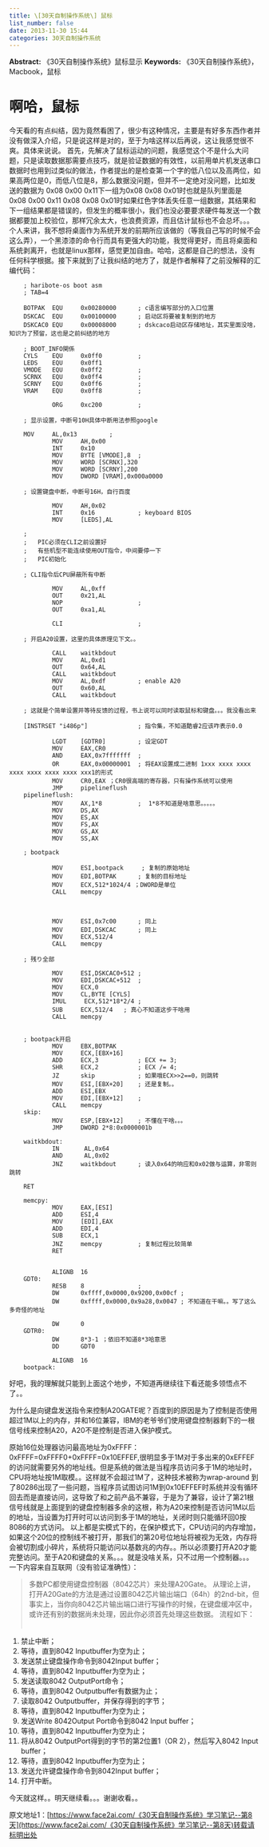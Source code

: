 ```yaml
---
title: \[30天自制操作系统\] 鼠标
list_number: false
date: 2013-11-30 15:44
categories: 30天自制操作系统
---
```

**Abstract:** 《30天自制操作系统》鼠标显示
**Keywords:** 《30天自制操作系统》，Macbook，鼠标
<!--more-->
#  啊哈，鼠标
今天看的有点纠结，因为竟然看困了，很少有这种情况，主要是有好多东西作者并没有做深入介绍，只是说这样是对的，至于为啥这样以后再说，这让我感觉很不爽。具体来说说。
首先，先解决了鼠标运动的问题，我感觉这个不是什么大问题，只是读取数据那需要点技巧，就是验证数据的有效性，以前用单片机发送串口数据时也用到过类似的做法，作者提出的是检查第一个字的低八位以及高两位，如果高两位是0，而低八位是8，那么数据没问题，但并不一定绝对没问题，比如发送的数据为 0x08 0x00 0x11下一组为0x08 0x08 0x01时也就是队列里面是0x08 0x00 0x11 0x08 0x08 0x01时如果红色字体丢失任意一组数据，其结果和下一组结果都是错误的，但发生的概率很小，我们也没必要要求硬件每发送一个数据都要加上校验位，那样冗余太大，也浪费资源，而且估计鼠标也不会总坏。。。
个人来讲，我不想将桌面作为系统开发的前期所应该做的（等我自己写的时候不会这么弄），一个黑漆漆的命令行而具有更强大的功能，我觉得更好，而且将桌面和系统剥离开，也就是linux那样，感觉更加自由。哈哈，这都是自己的想法，没有任何科学根据。接下来就到了让我纠结的地方了，就是作者解释了之前没解释的汇编代码：
```
    ; haribote-os boot asm
    ; TAB=4

    BOTPAK	EQU		0x00280000		; c语言编写部分的入口位置
    DSKCAC	EQU		0x00100000		; 启动区将要被复制到的地方
    DSKCAC0	EQU		0x00008000		; dskcaco启动区存储地址，其实里面没啥，知识为了预留，这也是之前纠结的地方

    ; BOOT_INFO関係
    CYLS	EQU		0x0ff0			;
    LEDS	EQU		0x0ff1
    VMODE	EQU		0x0ff2			;
    SCRNX	EQU		0x0ff4			;
    SCRNY	EQU		0x0ff6			;
    VRAM	EQU		0x0ff8			;

    		ORG		0xc200			;

    ; 显示设置，中断号10H具体中断用法参照google

    MOV		AL,0x13			;
    		MOV		AH,0x00
    		INT		0x10
    		MOV		BYTE [VMODE],8	;
    		MOV		WORD [SCRNX],320
    		MOV		WORD [SCRNY],200
    		MOV		DWORD [VRAM],0x000a0000

    ; 设置键盘中断，中断号16H，自行百度

    		MOV		AH,0x02
    		INT		0x16 			; keyboard BIOS
    		MOV		[LEDS],AL

    ;
    ;	PIC必须在CLI之前设置好
    ;	有些机型不能连续使用OUT指令，中间要停一下
    ;	PIC初始化

    ; CLI指令后CPU屏蔽所有中断

    		MOV		AL,0xff
    		OUT		0x21,AL
    		NOP						;
    		OUT		0xa1,AL

    		CLI						;

    ; 开启A20设置，这里的具体原理见下文。。

    		CALL	waitkbdout
    		MOV		AL,0xd1
    		OUT		0x64,AL
    		CALL	waitkbdout
    		MOV		AL,0xdf			; enable A20
    		OUT		0x60,AL
    		CALL	waitkbdout

    ; 这就是个简单设置并等待反馈的过程，书上说可以同时读取鼠标和键盘。。。我没看出来

    [INSTRSET "i486p"]				; 指令集，不知道酷睿2应该咋表示0.0

    		LGDT	[GDTR0]			; 设定GDT
    		MOV		EAX,CR0
    		AND		EAX,0x7fffffff	;
    		OR		EAX,0x00000001	; 将EAX设置成二进制 1xxx xxxx xxxx xxxx xxxx xxxx xxxx xxx1的形式
    		MOV		CR0,EAX ；CR0很高端的寄存器，只有操作系统可以使用
    		JMP		pipelineflush
    pipelineflush:
    		MOV		AX,1*8			;  1*8不知道是啥意思。。。。。
    		MOV		DS,AX
    		MOV		ES,AX
    		MOV		FS,AX
    		MOV		GS,AX
    		MOV		SS,AX

    ; bootpack

    		MOV		ESI,bootpack	 ; 复制的原始地址
    		MOV		EDI,BOTPAK		; 复制的目标地址
    		MOV		ECX,512*1024/4 ；DWORD是单位
    		CALL	memcpy



    		MOV		ESI,0x7c00		; 同上
    		MOV		EDI,DSKCAC		; 同上
    		MOV		ECX,512/4
    		CALL	memcpy

    ; 残り全部

    		MOV		ESI,DSKCAC0+512	;
    		MOV		EDI,DSKCAC+512	;
    		MOV		ECX,0
    		MOV		CL,BYTE [CYLS]
    		IMUL	 ECX,512*18*2/4	;
    		SUB		ECX,512/4	; 真心不知道这步干啥用
    		CALL	memcpy


    ; bootpack开启
    		MOV		EBX,BOTPAK
    		MOV		ECX,[EBX+16]
    		ADD		ECX,3			; ECX += 3;
    		SHR		ECX,2			; ECX /= 4;
    		JZ		skip			; 如果哦ECX>>2==0，则跳转
    		MOV		ESI,[EBX+20]	; 还是复制。。
    		ADD		ESI,EBX
    		MOV		EDI,[EBX+12]	;
    		CALL	memcpy
    skip:
    		MOV		ESP,[EBX+12]	; 不懂在干啥。。。
    		JMP		DWORD 2*8:0x0000001b

    waitkbdout:
    		IN		 AL,0x64
    		AND		 AL,0x02
    		JNZ		waitkbdout		; 读入0x64的响应和0x02做与运算，非零则跳转

    RET

    memcpy:
    		MOV		EAX,[ESI]
    		ADD		ESI,4
    		MOV		[EDI],EAX
    		ADD		EDI,4
    		SUB		ECX,1
    		JNZ		memcpy			; 复制过程比较简单
    		RET


    		ALIGNB	16
    GDT0:
    		RESB	8				;
    		DW		0xffff,0x0000,0x9200,0x00cf	;
    		DW		0xffff,0x0000,0x9a28,0x0047	; 不知道在干嘛。。写了这么多奇怪的地址

    		DW		0
    GDTR0:
    		DW		8*3-1 ；依旧不知道8*3哈意思
    		DD		GDT0

    		ALIGNB	16
    bootpack:
```

好吧，我的理解就只能到上面这个地步，不知道再继续往下看还能多领悟点不了。。

为什么是向键盘发送指令来控制A20GATE呢？百度到的原因是为了控制是否使用超过1M以上的内存，并和16位兼容，IBM的老爷爷们使用键盘控制器剩下的一根信号线来控制A20，A20不是控制是否进入保护模式。

原始16位处理器访问最高地址为0xFFFF：0xFFFF=0xFFFF0+0xFFFF=0x10EFFEF,很明显多于1M对于多出来的0xEFFEF的访问就需要另外的地址线。但是系统的做法是当程序员访问多于1M的地址时，CPU将地址按1M取模。。这样就不会超过1M了，这种技术被称为wrap-around
到了80286出现了一些问题，当程序员试图访问1M到0x10EFFEF时系统并没有循环回去而是直接访问，这导致了和之前产品不兼容，于是为了兼容，设计了第21根信号线就是上面提到的键盘控制器多余的这根，称为A20来控制是否访问1M以后的地址，当设置为打开时可以访问到多于1M的地址，关闭时则只能循环回0按8086的方式访问。
以上都是实模式下的，在保护模式下，CPU访问的内存增加，如果这个20位的控制线不被打开，那我们的第20号位地址将被视为无效，内存将会被切割成小碎片，系统将只能访问以基数兆的内存。。所以必须要打开A20才能完整访问。至于A20和键盘的关系。。。就是没啥关系，只不过用一个控制器。。。
一下内容来自互联网（没有验证准确性）：
>多数PC都使用键盘控制器（8042芯片）来处理A20Gate。 从理论上讲，打开A20Gate的方法是通过设置8042芯片输出端口（64h）的2nd-bit，但事实上，当你向8042芯片输出端口进行写操作的时候，在键盘缓冲区中，或许还有别的数据尚未处理，因此你必须首先处理这些数据。 流程如下： 　
1. 禁止中断； 　
2. 等待，直到8042 Inputbuffer为空为止；
3. 发送禁止键盘操作命令到8042Input buffer；
4. 等待，直到8042 Inputbuffer为空为止；
5. 发送读取8042 OutputPort命令；
6. 等待，直到8042 Outputbuffer有数据为止；
7. 读取8042 Outputbuffer，并保存得到的字节；
8. 等待，直到8042 Inputbuffer为空为止；
9. 发送Write 8042Output Port命令到8042 Input buffer； 　
10. 等待，直到8042 Inputbuffer为空为止； 　
11. 将从8042 OutputPort得到的字节的第2位置1（OR 2），然后写入8042 Input buffer； 　
12. 等待，直到8042 Inputbuffer为空为止； 　
13. 发送允许键盘操作命令到8042Input buffer； 　
14. 打开中断。

今天就这样。。明天继续看。。。谢谢收看。。





原文地址1：[https://www.face2ai.com/《30天自制操作系统》学习笔记--第8天](https://www.face2ai.com/《30天自制操作系统》学习笔记--第8天)转载请标明出处
